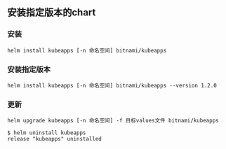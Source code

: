 ## 安装指定版本的chart

### 安装

```
helm install kubeapps [-n 命名空间] bitnami/kubeapps
```

### 安装指定版本

```
helm install kubeapps [-n 命名空间] bitnami/kubeapps --version 1.2.0
```

### 更新

```
helm upgrade kubeapps [-n 命名空间] -f 目标values文件 bitnami/kubeapps
```

```
$ helm uninstall kubeapps
release "kubeapps" uninstalled
```
